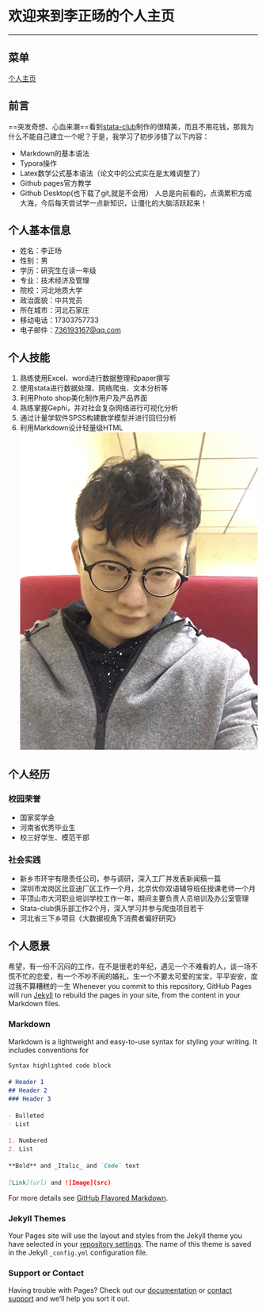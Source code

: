 # 欢迎来到李正旸的个人主页
---
## 菜单
[个人主页](https://github.com/LiAiden/LiAiden.github.io/blob/master/李正旸的个人主页.html)
## 前言
==突发奇想、心血来潮==看到[stata-club](https://stata-club.github.io/)制作的很精美，而且不用花钱，那我为什么不能自己建立一个呢？于是，我学习了初步涉猎了以下内容：
* Markdown的基本语法
* Typora操作
* Latex数学公式基本语法（论文中的公式实在是太难调整了）
* Github pages官方教学
* Github Desktop(也下载了git,就是不会用）
人总是向前看的，点滴累积方成大海，今后每天尝试学一点新知识，让僵化的大脑活跃起来！
## 个人基本信息
* 姓名：李正旸
* 性别：男
* 学历：研究生在读一年级
* 专业：技术经济及管理
* 院校：河北地质大学
* 政治面貌：中共党员
* 所在城市：河北石家庄
* 移动电话：17303757733
* 电子邮件：736193167@qq.com
## 个人技能
1. 熟练使用Excel、word进行数据整理和paper撰写
2. 使用stata进行数据处理、网络爬虫、文本分析等
3. 利用Photo shop美化制作用户及产品界面
4. 熟练掌握Gephi，并对社会复杂网络进行可视化分析
5. 通过计量学软件SPSS构建数学模型并进行回归分析
6. 利用Markdown设计轻量级HTML
![自拍](https://github.com/LiAiden/picture/blob/master/UNADJUSTEDNONRAW_thumb_668.jpg)
## 个人经历

### 校园荣誉

* 国家奖学金
* 河南省优秀毕业生
* 校三好学生、模范干部

### 社会实践

* 新乡市环宇有限责任公司，参与调研，深入工厂并发表新闻稿一篇
* 深圳市龙岗区比亚迪厂区工作一个月，北京优你双语辅导班任授课老师一个月
* 平顶山市大河职业培训学校工作一年，期间主要负责人员培训及办公室管理
* Stata-club俱乐部工作2个月，深入学习并参与爬虫项目若干
* 河北省三下乡项目《大数据视角下消费者偏好研究》

## 个人愿景

希望，有一份不沉闷的工作，在不是很老的年纪，遇见一个不难看的人，谈一场不慌不忙的恋爱，有一个不吵不闹的婚礼，生一个不要太可爱的宝宝，平平安安，度过我不算糟糕的一生
Whenever you commit to this repository, GitHub Pages will run [Jekyll](https://jekyllrb.com/) to rebuild the pages in your site, from the content in your Markdown files.

### Markdown

Markdown is a lightweight and easy-to-use syntax for styling your writing. It includes conventions for

```markdown
Syntax highlighted code block

# Header 1
## Header 2
### Header 3

- Bulleted
- List

1. Numbered
2. List

**Bold** and _Italic_ and `Code` text

[Link](url) and ![Image](src)
```

For more details see [GitHub Flavored Markdown](https://guides.github.com/features/mastering-markdown/).

### Jekyll Themes

Your Pages site will use the layout and styles from the Jekyll theme you have selected in your [repository settings](https://github.com/LiAiden/LiAiden.github.io/settings). The name of this theme is saved in the Jekyll `_config.yml` configuration file.

### Support or Contact

Having trouble with Pages? Check out our [documentation](https://help.github.com/categories/github-pages-basics/) or [contact support](https://github.com/contact) and we’ll help you sort it out.
